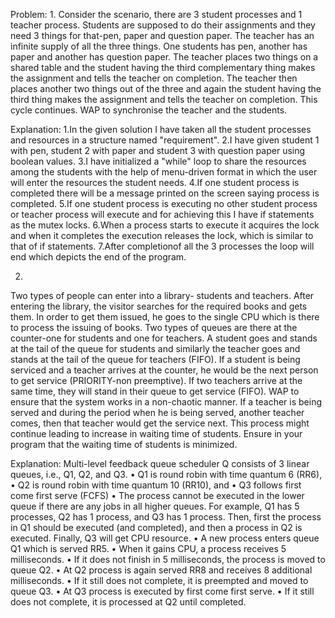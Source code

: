 Problem:
1.
Consider the scenario, there are 3 student processes and 1 teacher process. Students are supposed to do their assignments
and they need 3 things for that-pen, paper and question paper. The teacher has an infinite supply of  all the three things.
One students has pen, another has paper and another has question paper. The teacher places two things on a shared table and
the student having the third complementary thing makes the assignment and tells the teacher on completion. The teacher then
places another two things out of the three and again the student having the third thing makes the assignment and tells the 
teacher on completion. This cycle continues. WAP to synchronise the teacher and the students.

Explanation:
1.In the given solution I have taken all the student processes and resources in a structure named "requirement".
2.I have given student 1 with pen, student 2 with paper and student 3 with question paper using boolean values.
3.I have initialized a "while" loop to share the resources among the students with the help of menu-driven format
in which the user will enter the resources the student needs.
4.If one student process is completed there will be a message printed on the screen saying process is completed.
5.If one student process is executing no other student process or teacher process will execute and for achieving this I
have if statements as the mutex locks.
6.When a process starts to execute it acquires the lock and when it completes the execution releases the lock, which is 
similar to that of if statements.
7.After completionof all the 3 processes the loop will end which depicts the end of the program.


2.
Two types of people can enter into a library- students and teachers. After entering the library,
the visitor searches for the required books and gets them. In order to get them issued, he goes 
to the single CPU which is there to process the issuing of books. Two types of queues are there
at the counter-one for students and one for teachers. A student goes and stands at the tail of 
the queue for students and similarly the teacher goes and stands at the tail of the queue for 
teachers (FIFO). If a student is being serviced and a teacher arrives at the counter, he would
be the next person to get service (PRIORITY-non preemptive). If two teachers arrive at the same
time, they will stand in their queue to get service (FIFO). WAP to ensure that the system works
in a non-chaotic manner.
If a teacher is being served and during the period when he is being served, another teacher comes,
then that teacher would get the service next. This process might continue leading to increase in 
waiting time of students. Ensure in your program that the waiting time of students is minimized.

Explanation:
Multi-level feedback queue scheduler Q consists of 3 linear queues, i.e., Q1, Q2, and Q3.
•	Q1 is round robin with time quantum 6 (RR6),
•	Q2 is round robin with time quantum 10 (RR10), and
•	Q3 follows first come first serve (FCFS)
•	The process cannot be executed in the lower queue if there are any jobs in all higher queues. 
For example, Q1 has 5 processes, Q2 has 1 process, and Q3 has 1 process. Then, first the process
in Q1 should be executed (and completed), and then a process in Q2 is executed. Finally, Q3 will
get CPU resource.
•	A new process enters queue Q1 which is served RR5. • When it gains CPU, a process receives 5 
milliseconds. 
             • If it does not finish in 5 milliseconds, the process is moved to queue Q2. 
             • At Q2 process is again served RR8 and receives 8 additional milliseconds. 
             • If it still does not complete, it is preempted and moved to queue Q3. 
             • At Q3 process is executed by first come first serve. 
             • If it still does not complete, it is processed at Q2 until completed.
